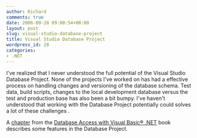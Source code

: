 ```yaml
---
author: Richard
comments: true
date: 2006-09-28 09:00:54+00:00
layout: post
slug: visual-studio-database-project
title: Visual Studio Database Project
wordpress_id: 28
categories:
- .NET
---
```


I've realized that I never understood the full potential of the Visual Studio Database Project. None of the projects I've worked on has had a effective process on handling changes and versioning of the database schema. Test data, build scripts, changes to the local development database versus the test and production base has also been a bit bumpy. I've haven't understood that working with the Database Project potentially could solves a lot of these challenges . 

A [chapter](http://www.awprofessional.com/articles/article.asp?p=31764&seqNum=1&rl=1) from the [Database Access with Visual Basic® .NET](http://www.awprofessional.com/bookstore/product.asp?isbn=0672323435&rl=1) book describes some features in the Database Project.
